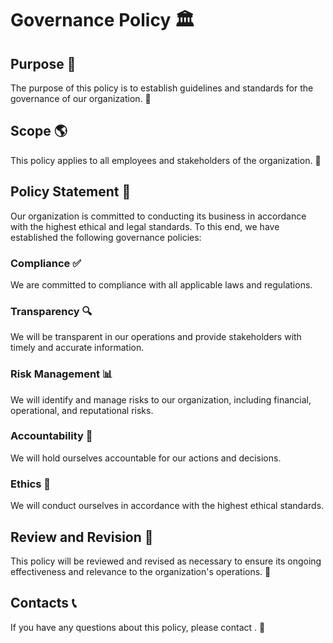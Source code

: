 # Governance Policy 🏛️

## Purpose 🎯
The purpose of this policy is to establish guidelines and standards for the governance of our organization. 🤝

## Scope 🌎
This policy applies to all employees and stakeholders of the organization. 👥

## Policy Statement 📜
Our organization is committed to conducting its business in accordance with the highest ethical and legal standards. To this end, we have established the following governance policies:

### Compliance ✅
We are committed to compliance with all applicable laws and regulations.

### Transparency 🔍
We will be transparent in our operations and provide stakeholders with timely and accurate information.

### Risk Management 📊
We will identify and manage risks to our organization, including financial, operational, and reputational risks.

### Accountability 🤲
We will hold ourselves accountable for our actions and decisions.

### Ethics 🙌
We will conduct ourselves in accordance with the highest ethical standards.

## Review and Revision 🔄
This policy will be reviewed and revised as necessary to ensure its ongoing effectiveness and relevance to the organization's operations. 🧐

## Contacts 📞
If you have any questions about this policy, please contact . 📧
